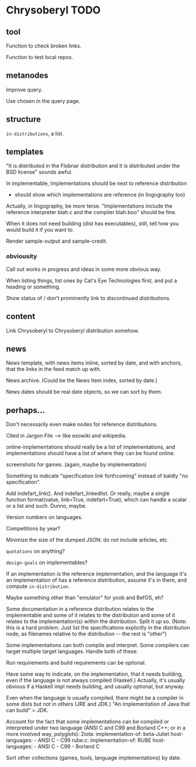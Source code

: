 Chrysoberyl TODO
================

tool
----

Function to check broken links.

Function to test local repos.

metanodes
---------

Improve query.

Use chosen in the query page.

structure
---------

`in-distributions`, a list.

templates
---------

"It is distributed in the Flobnar distribution and it is distributed
under the BSD license" sounds awful.
 
In implementable, Implementations should be next to reference distribution
+ should show which implementations are reference (in lingography too)

Actually, in lingography, be more terse.  "Implementations include
the reference interpreter blah.c and the compiler blah.boo" should be fine.

When it does not need building (dist has executables), still, tell
how you would build it if you want to.

Render sample-output and sample-credit.

### obviousity ###

Call out works in progress and ideas in some more obvious way.

When listing things, list ones by Cat's Eye Technologies first, and
put a heading or something.

Show status of / don't prominently link to discontinued distributions.

content
-------

Link Chrysoberyl to Chrysoberyl distribution somehow.

news
----

News template, with news items inline, sorted by date, and
with anchors, that the links in the feed match up with.

News archive.  (Could be the News Item index, sorted by date.)

News dates should be real date objects, so we can sort by them.


perhaps...
----------

Don't necessarily even make nodes for reference distributions.

Cited in Jargon File --> like esowiki and wikipedia.

online-implementations should really be a list of implementations,
and implementations should have a list of where they can be found
online.

screenshots for games.  (again, maybe by implementation)

Something to indicate "specification link forthcoming" instead of
baldly "no specification".

Add indefart_link().  And indefart_linkedlist.  Or really, maybe a
single function format(value, link=True, indefart=True), which
can handle a scalar or a list and such.  Dunno, maybe.

Version numbers on languages.

Competitions by year?

Minimize the size of the dumped JSON: do not include articles, etc.

`quotations` on anything?

`design-goals` on implementables?

If an implementation is the reference implementation, and the
language it's an implementation of has a reference distribution,
assume it's in there, and compute `in-distribution`.

Maybe something other than "emulator" for yoob and BefOS, eh?

Some documentation in a reference distribution relates to the implementable
and some of it relates to the distribution and some of it relates to
the implementation(s) within the distribution.  Split it up so.
(Note: this is a hard problem.  Just list the specifications explicitly in
the distribution node, as filenames relative to the distribution -- the rest
is "other")

Some implementations can both compile and interpret.  Some compilers
can target multiple target languages.  Handle both of these.

Run requirements and build requirements can be optional.

Have some way to indicate, on the implementation, that it needs
building, even if the language is not always compiled (Haskell.)
Actually, it's usually obvious if a Haskell impl needs building, and
usually optional, but anyway.

Even when the language is usually compiled, there might be
a compiler in some dists but not in others (JRE and JDK.)
"An implementation of Java that can build" = JDK.

Account for the fact that some implementations can be
compiled or interpreted under two language (ANSI C and C99
and Borland C++; or in a more involved way, polyglots):
    2iota:
      implementation-of: beta-Juliet
      host-languages:
      - ANSI C
      - C99
    rube.c:
      implementation-of: RUBE
      host-languages:
      - ANSI C
      - C99
      - Borland C

Sort other collections (games, tools, language implementations) by date.
